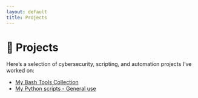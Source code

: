 ```yaml
---
layout: default
title: Projects
---
```


# 🧪 Projects

Here’s a selection of cybersecurity, scripting, and automation projects I’ve worked on:
- [My Bash Tools Collection](/Bash-Tools/)
- [My Python scripts - General use](/Python.html)